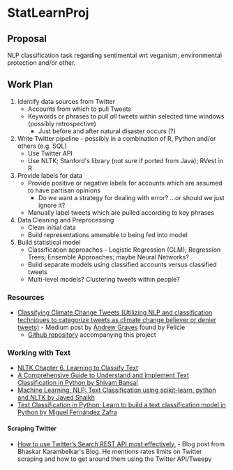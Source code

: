 # StatLearnProj

## Proposal

NLP classification task regarding sentimental wrt veganism, environmental protection and/or other.

## Work Plan

1. Identify data sources from Twitter
   - Accounts from which to pull Tweets
   - Keywords or phrases to pull _all_ tweets within selected time windows (possibly retrospective)
     - Just before and after natural disaster occurs (?)
2. Write Twitter pipeline - possibly in a combination of R, Python and/or others (e.g. SQL)
    - Use Twitter API
    - Use NLTK; Stanford's library (not sure if ported from Java); RVest in R
3. Provide labels for data
   - Provide positive or negative labels for accounts which are assumed to have partisan opinions
     - Do we want a strategy for dealing with error? ...or should we just ignore it?
   - Manually label tweets which are pulled according to key phrases
4. Data Cleaning and Preprocessing
   - Clean initial data
   - Build representations amenable to being fed into model
5. Build statistical model
   - Classification approaches - Logistic Regression (GLM); Regression Trees; Ensemble Approaches; maybe Neural Networks?
   - Build separate models using classified accounts versus classified tweets
   - Multi-level models? Clustering tweets within people?

### Resources

- [Classifying Climate Change Tweets (Utilizing NLP and classification techniques to categorize tweets as climate change believer or denier tweets)](https://towardsdatascience.com/classifying-climate-change-tweets-8245450a5e96) - Medium post by [Andrew Graves](https://towardsdatascience.com/@gravesa333) found by Felicie
   - [Github repository](https://github.com/gravesa333/Classifying_Climate_Change_Tweets) accompanying this project

### Working with Text

- [NLTK Chapter 6. Learning to Classify Text](http://www.nltk.org/book/ch06.html)
- [A Comprehensive Guide to Understand and Implement Text Classification in Python by Shivam Bansal](https://www.analyticsvidhya.com/blog/2018/04/a-comprehensive-guide-to-understand-and-implement-text-classification-in-python/) 
- [Machine Learning, NLP: Text Classification using scikit-learn, python and NLTK by Javed Shaikh](https://towardsdatascience.com/machine-learning-nlp-text-classification-using-scikit-learn-python-and-nltk-c52b92a7c73a)
- [Text Classification in Python: Learn to build a text classification model in Python by Miguel Fernández Zafra](https://towardsdatascience.com/text-classification-in-python-dd95d264c802)


#### Scraping Twitter

- [How to use Twitter’s Search REST API most effectively.](https://bhaskarvk.github.io/2015/01/how-to-use-twitters-search-rest-api-most-effectively./) - Blog post from Bhaskar Karambelkar's Blog. He mentions rates limits on Twitter scraping and how to get around them using the Twitter API/Tweepy

